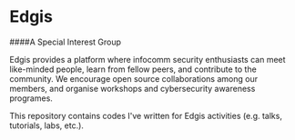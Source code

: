 Edgis
=====
####A Special Interest Group

Edgis provides a platform where infocomm security enthusiasts can meet like-minded people, learn from fellow peers, and contribute to the community. We encourage open source collaborations among our members, and organise workshops and cybersecurity awareness programes.

This repository contains codes I've written for Edgis activities (e.g. talks, tutorials, labs, etc.).
